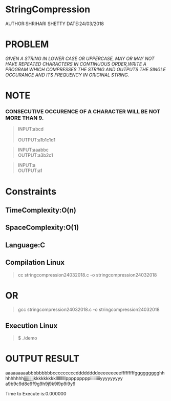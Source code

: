 # StringCompression
AUTHOR:SHRIHARI SHETTY
DATE:24/03/2018
# PROBLEM
*GIVEN A STRING IN LOWER CASE OR UPPERCASE, MAY OR MAY NOT HAVE REPEATED CHARACTERS IN 
CONTINUOUS ORDER,WRITE A PROGRAM WHICH COMPRESSES THE STRING AND OUTPUTS THE SINGLE OCCURANCE
AND ITS FREQUENCY IN ORIGINAL STRING.*
# NOTE
### CONSECUTIVE OCCURENCE OF A CHARACTER WILL BE NOT MORE THAN 9.

> INPUT:abcd</br>    
> OUTPUT:a1b1c1d1  

> INPUT:aaabbc</br>
> OUTPUT:a3b2c1

> INPUT:a</br>
> OUTPUT:a1

# Constraints
## TimeComplexity:O(n)</br>
## SpaceComplexity:O(1)</br>
## Language:C

## Compilation Linux
> cc stringcompression24032018.c -o stringcompression24032018
# OR
> gcc stringcompression24032018.c -o stringcompression24032018

## Execution Linux
> $ ./demo

# OUTPUT RESULT

aaaaaaaaabbbbbbbbbcccccccccddddddddeeeeeeeeefffffffffggggggggghhhhhhhhhjjjjjjjjjkkkkkkkkklllllllllpppppppppiiiiiiiiiyyyyyyyyy</br>
a9b9c9d8e9f9g9h9j9k9l9p9i9y9

Time to Execute is:0.000000

